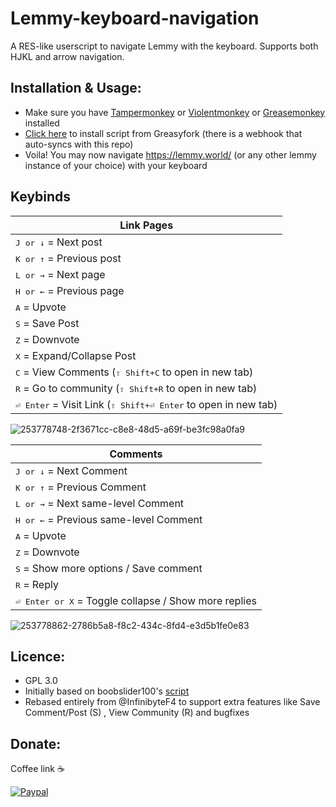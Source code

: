 # Lemmy-keyboard-navigation
A RES-like userscript to navigate Lemmy with the keyboard. Supports both HJKL and arrow navigation.


## Installation & Usage:
- Make sure you have [Tampermonkey](https://www.tampermonkey.net/) or [Violentmonkey](https://violentmonkey.github.io/) or [Greasemonkey](https://addons.mozilla.org/en-US/firefox/addon/greasemonkey/) installed 
- [Click here](https://greasyfork.org/en/scripts/470498-lemmy-keyboard-navigation) to install script from Greasyfork (there is a webhook that auto-syncs with this repo)
- Voila! You may now navigate https://lemmy.world/ (or any other lemmy instance of your choice) with your keyboard



## Keybinds

|                         Link Pages                                |
|----------------------------------------------------------------------|
| <kbd>J or ↓</kbd> = Next post                                |
| <kbd>K or ↑</kbd> = Previous post                          |
| <kbd>L or →</kbd> = Next page                  |
| <kbd>H or ←</kbd> = Previous page                |
| <kbd>A</kbd> = Upvote                                                |
| <kbd>S</kbd> = Save Post                                               |
| <kbd>Z</kbd> = Downvote                                              |
| <kbd>X</kbd> = Expand/Collapse Post                                       |
| <kbd>C</kbd> = View Comments (<kbd>⇧ Shift+C</kbd> to open in new tab)  |
| <kbd>R</kbd> = Go to community (<kbd>⇧ Shift+R</kbd> to open in new tab)                                                 |
| <kbd>⏎ Enter</kbd> = Visit Link (<kbd>⇧ Shift+⏎ Enter</kbd> to open in new tab)                                     |

![253778748-2f3671cc-c8e8-48d5-a69f-be3fc98a0fa9](https://github.com/vmavromatis/Lemmy-keyboard-navigation/assets/8668731/fc8ccf2a-f204-4897-82ef-0458509c1f83)



|                         Comments                                 |
|----------------------------------------------------------------------|
| <kbd>J or ↓</kbd> = Next Comment                                 |
| <kbd>K or ↑</kbd> = Previous Comment                           |
| <kbd>L or →</kbd> = Next same-level Comment                    |
| <kbd>H or ←</kbd> = Previous same-level Comment                |
| <kbd>A</kbd> = Upvote                                                |
| <kbd>Z</kbd> = Downvote                                              |
| <kbd>S</kbd> = Show more options / Save comment                                                |
| <kbd>R</kbd> = Reply                                                 |
| <kbd>⏎ Enter or X</kbd> = Toggle collapse / Show more replies                                    |

![253778862-2786b5a8-f8c2-434c-8fd4-e3d5b1fe0e83](https://github.com/vmavromatis/Lemmy-keyboard-navigation/assets/8668731/9f7191df-f9c0-4ef3-8528-79af781cd434)


## Licence: 
- GPL 3.0
- Initially based on boobslider100's [script](https://lemmy.world/post/10035360)
- Rebased entirely from @InfinibyteF4 to support extra features like Save Comment/Post (S) , View Community (R) and bugfixes

## Donate: 
Coffee link ☕

[![Paypal](https://www.paypalobjects.com/en_GB/i/btn/btn_donate_LG.gif)](https://www.paypal.com/cgi-bin/webscr?cmd=_donations&business=bill%2emavromatis%40gmail%2ecom&lc=GB&currency_code=GBP&bn=PP%2dDonationsBF%3abtn_donate_LG%2egif%3aNonHosted)
